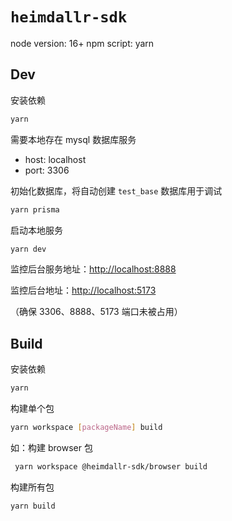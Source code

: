 # `heimdallr-sdk`

node version: 16+
npm script: yarn

## Dev

安装依赖

```bash
yarn
```

需要本地存在 mysql 数据库服务

- host: localhost
- port: 3306

初始化数据库，将自动创建 `test_base` 数据库用于调试

```bash
yarn prisma
```

启动本地服务

```bash
yarn dev
```

监控后台服务地址：[http://localhost:8888](http://localhost:8888)

监控后台地址：[http://localhost:5173](http://localhost:5173)

（确保 3306、8888、5173 端口未被占用）

## Build

安装依赖

```bash
yarn
```

构建单个包

```bash
yarn workspace [packageName] build
```

如：构建 browser 包

```bash
 yarn workspace @heimdallr-sdk/browser build
```

构建所有包

```bash
yarn build
```
